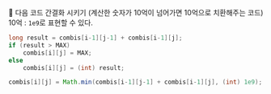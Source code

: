 
🚩 다음 코드 간결화 시키기 (계산한 숫자가 10억이 넘어가면 10억으로 치환해주는 코드)
10억 : `1e9`로 표현할 수 있다.

```java
long result = combis[i-1][j-1] + combis[i-1][j];
if (result > MAX)
    combis[i][j] = MAX;
else
    combis[i][j] = (int) result;
```

```java
combis[i][j] = Math.min(combis[i-1][j-1] + combis[i-1][j], (int) 1e9);
```
